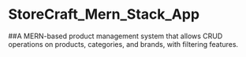# StoreCraft_Mern_Stack_App

##A MERN-based product management system that allows CRUD operations on products,
categories, and brands, with filtering features.
